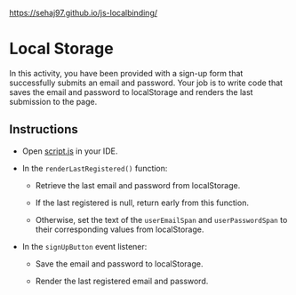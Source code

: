 https://sehaj97.github.io/js-localbinding/

# Local Storage

In this activity, you have been provided with a sign-up form that successfully submits an email and password. Your job is to write code that saves the email and password to localStorage and renders the last submission to the page.

## Instructions

* Open [script.js](Unsolved/assets/js/script.js) in your IDE.

* In the `renderLastRegistered()` function:

  * Retrieve the last email and password from localStorage.
  
  * If the last registered is null, return early from this function.
  
  * Otherwise, set the text of the `userEmailSpan` and `userPasswordSpan` to their corresponding values from localStorage.

* In the `signUpButton` event listener:

  * Save the email and password to localStorage.

  * Render the last registered email and password.
